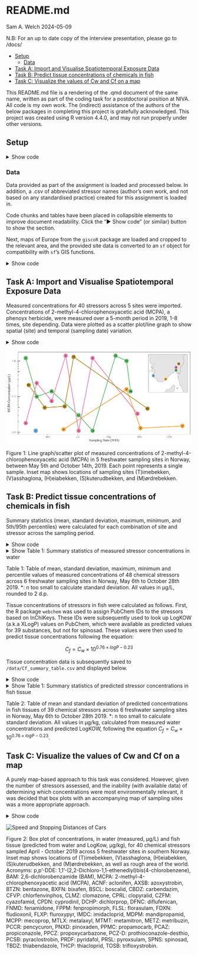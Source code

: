 # README.md
Sam A. Welch
2024-05-09

N.B: For an up to date copy of the interview presentation, please go to /docs/

- [Setup](#setup)
  - [Data](#data)
- [Task A: Import and Visualise Spatiotemporal Exposure
  Data](#task-a-import-and-visualise-spatiotemporal-exposure-data)
- [Task B: Predict tissue concentrations of chemicals in
  fish](#task-b-predict-tissue-concentrations-of-chemicals-in-fish)
- [Task C: Visualize the values of Cw and Cf on a
  map](#task-c-visualize-the-values-of-cw-and-cf-on-a-map)

This README.md file is a rendering of the .qmd document of the same
name, written as part of the coding task for a postdoctoral position at
NIVA. All code is my own work. The (indirect) assistance of the authors
of the below packages in completing this project is gratefully
acknowledged. This project was created using R version 4.4.0, and may
not run properly under other versions.

## Setup

<details class="code-fold">
<summary>Show code</summary>

``` r
library(tidyverse)  # tidyverse packages for data cleaning, graphs, etc. 
library(webchem)    # access to chemical database APIs
library(readxl)     # read Excel files
library(sf)         # GIS functions
library(giscoR)     # Eurostat maps
library(cowplot)    # plots in grids
library(ggthemes)   # colour palettes

options(knitr.kable.NA = '-')
knitr::opts_chunk$set(dev = "ragg_png")
```

</details>

### Data

Data provided as part of the assignment is loaded and processed below.
In addition, a .csv of abbreviated stressor names (author’s own work,
and not based on any standardised practice) created for this assignment
is loaded in.

Code chunks and tables have been placed in collapsible elements to
improve document readability. Click the “▶ Show code” (or similar)
button to show the section.

Next, maps of Europe from the `giscoR` package are loaded and cropped to
the relevant area, and the provided site data is converted to an `sf`
object for compatibility with `sf`’s GIS functions.

<details class="code-fold">
<summary>Show code</summary>

``` r
# Get a map of Europe
gisco_Europe <- gisco_get_countries(epsg = 4326, region = "Europe") 

sites_sf <- st_as_sf(sites, coords = c("LONGITUDE", "LATITUDE"), crs = 4326) |> 
  select(-COORDINATE_SYSTEM, -SITE_CODE)
```

</details>

## Task A: Import and Visualise Spatiotemporal Exposure Data

Measured concentrations for 40 stressors across 5 sites were imported.
Concentrations of 2-methyl-4-chlorophenoxyacetic acid (MCPA), a phenoyx
herbicide, were measured over a 5-month period in 2019, 1-8 times, site
depending. Data were plotted as a scatter plot/line graph to show
spatial (site) and temporal (sampling date) variation.

<details class="code-fold">
<summary>Show code</summary>

``` r
# Sampling Map
plot_a0 <- ggplot(gisco_Europe) +
  geom_sf() +
  geom_sf(data = sites_sf) +
  geom_sf_text(aes(label = NAME_ENGL), colour = "darkgrey") +
      geom_sf(data = sites_sf, aes(size = 6, colour = SITE_NAME)) +
  geom_sf_text(data = sites_sf, aes(label = c("T", "V", "H", "S", "M"))) +
  theme(legend.position = "none", axis.title = element_blank(), axis.ticks = element_blank(), axis.text = element_blank()) +
      scale_color_few() +
  coord_sf(xlim = c(5, 13), ylim = c(57, 61))

plot_a1 <- mcpa_exposure %>%
  ggplot(mapping = aes(x = SAMPLE_DATE, y = MEASURED_VALUE, colour = SITE_NAME)) +
  geom_line(size = 1.2) +
  geom_point(size = 7) +
  geom_text(aes(label = SITE_NAME |> substr(start = 1, stop = 1)), colour = "black") +
  scale_y_log10() +
  scale_color_few() +
  labs(
    x = "Sampling Date (2019)",
    y = "MCPA Concentration (μg/L)",
    colour = "Sampling Site",
    shape = "Sampling Site"
  ) +
  theme(legend.position = "none") +
   annotation_logticks(sides = "l")

task_a_plot <- ggdraw(plot = plot_a1) +
  draw_plot(plot_a0, x = 0.77, y = 0.6, width = 0.2, height = 0.3, scale = 1.5)
task_a_plot
```

</details>

![](README_files/figure-commonmark/task_a-1.png)

Figure 1: Line graph/scatter plot of measured concentrations of
2-methyl-4-chlorophenoxyacetic acid (MCPA) in 5 freshwater sampling
sites in Norway, between May 5th and October 14th, 2019. Each point
represents a single sample. Inset map shows locations of sampling sites
(T)imebekken, (V)asshaglona, (H)eiabekken, (S)kuterudbekken, and
(M)ørdrebekken.

## Task B: Predict tissue concentrations of chemicals in fish

Summary statistics (mean, standard deviation, maximum, minimum, and
5th/95th percentiles) were calculated for each combination of site and
stressor across the sampling period.

<details class="code-fold">
<summary>Show code</summary>

``` r
all_data_summary <- 
all_data %>% 
  group_by(SITE_NAME, STRESSOR_NAME) %>% 
  summarise(n_MEASURED_VALUE = n(),
            Mean_MEASURED_VALUE = mean(MEASURED_VALUE),
            SD_MEASURED_VALUE = sd(MEASURED_VALUE),
            Max_MEASURED_VALUE = max(MEASURED_VALUE),
            Min_MEASURED_VALUE = min(MEASURED_VALUE),
            perc_5_MEASURED_VALUE = quantile(MEASURED_VALUE, probs = 0.05),
            perc_95_MEASURED_VALUE = quantile(MEASURED_VALUE, probs = 0.95)) |> 
  transmute(SITE_NAME,
            STRESSOR_NAME,
            n_MEASURED_VALUE,
            Mean_SD = case_when(is.na(SD_MEASURED_VALUE) ~ 
                                  paste0(Mean_MEASURED_VALUE |> round(2), "*"),
                              TRUE ~ 
                                  paste0(Mean_MEASURED_VALUE |> round(2), " ± ", SD_MEASURED_VALUE |> round(2))
                             ),
            Max_MEASURED_VALUE,
            Min_MEASURED_VALUE,
            perc_5_MEASURED_VALUE,
            perc_95_MEASURED_VALUE
         )

# Make a table using knitr
task_b_table <- knitr::kable(all_data_summary, digits = 2,
             col.names = c("Site", "Stressor", "n", "Mean ± SD", "Min.", "Max.", "5th Percentile", "95th Percentile"))
```

</details>
<details>
<summary>Show Table 1: Summary statistics of measured stressor concentrations in water</summary>

| Site           | Stressor                                               |   n | Mean ± SD   | Min. | Max. | 5th Percentile | 95th Percentile |
|:---------------|:-------------------------------------------------------|----:|:------------|-----:|-----:|---------------:|----------------:|
| Timebekken     | 2-methyl-4-chlorophenoxyacetic acid (MCPA)             |   1 | 0.01\*      | 0.01 | 0.01 |           0.01 |            0.01 |
| Timebekken     | florasulam                                             |   1 | 0.02\*      | 0.02 | 0.02 |           0.02 |            0.02 |
| Timebekken     | fluroxypyr                                             |   4 | 0.28 ± 0.15 | 0.46 | 0.15 |           0.15 |            0.44 |
| Timebekken     | metribuzin                                             |   2 | 0.3 ± 0.41  | 0.59 | 0.01 |           0.04 |            0.56 |
| Timebekken     | propiconazole                                          |   1 | 0.02\*      | 0.02 | 0.02 |           0.02 |            0.02 |
| Vasshaglona    | 2-methyl-4-chlorophenoxyacetic acid (MCPA)             |   4 | 0.05 ± 0.07 | 0.16 | 0.01 |           0.01 |            0.14 |
| Vasshaglona    | aclonifen                                              |   4 | 0.05 ± 0.05 | 0.13 | 0.01 |           0.01 |            0.12 |
| Vasshaglona    | bentazone                                              |   9 | 0.03 ± 0.01 | 0.04 | 0.02 |           0.02 |            0.04 |
| Vasshaglona    | boscalid                                               |  12 | 0.05 ± 0.04 | 0.15 | 0.01 |           0.01 |            0.13 |
| Vasshaglona    | chlorfenvinphos                                        |   1 | 0.02\*      | 0.02 | 0.02 |           0.02 |            0.02 |
| Vasshaglona    | clomazone                                              |   3 | 0.03 ± 0.03 | 0.06 | 0.01 |           0.01 |            0.06 |
| Vasshaglona    | cyazofamid                                             |   1 | 0.05\*      | 0.05 | 0.05 |           0.05 |            0.05 |
| Vasshaglona    | cyprodinil                                             |   3 | 0.03 ± 0.03 | 0.07 | 0.01 |           0.01 |            0.07 |
| Vasshaglona    | fenamidone                                             |   2 | 0.21 ± 0.21 | 0.36 | 0.06 |           0.07 |            0.34 |
| Vasshaglona    | fludioxonil                                            |   3 | 0.02 ± 0.01 | 0.04 | 0.01 |           0.01 |            0.03 |
| Vasshaglona    | fluroxypyr                                             |   3 | 0.07 ± 0.02 | 0.09 | 0.06 |           0.06 |            0.08 |
| Vasshaglona    | imidacloprid                                           |   3 | 0.02 ± 0.01 | 0.03 | 0.02 |           0.02 |            0.03 |
| Vasshaglona    | mandipropamid                                          |   6 | 0.04 ± 0.04 | 0.13 | 0.01 |           0.01 |            0.11 |
| Vasshaglona    | metribuzin                                             |   8 | 0.08 ± 0.07 | 0.19 | 0.02 |           0.02 |            0.18 |
| Vasshaglona    | pencycuron                                             |   7 | 0.05 ± 0.06 | 0.17 | 0.01 |           0.01 |            0.13 |
| Vasshaglona    | propamocarb                                            |   5 | 0.1 ± 0.15  | 0.37 | 0.01 |           0.01 |            0.31 |
| Vasshaglona    | pyridafol                                              |   5 | 0.08 ± 0.1  | 0.24 | 0.01 |           0.01 |            0.22 |
| Vasshaglona    | spinosad                                               |   1 | 0.03\*      | 0.03 | 0.03 |           0.03 |            0.03 |
| Vasshaglona    | thiacloprid                                            |   2 | 0.07 ± 0.07 | 0.12 | 0.02 |           0.02 |            0.11 |
| Heiabekken     | 1,1’-(2,2-Dichloro-1,1-ethenediyl)bis(4-chlorobenzene) |   1 | 0.01\*      | 0.01 | 0.01 |           0.01 |            0.01 |
| Heiabekken     | 2,6-dichlorobenzamide (BAM)                            |   1 | 0.02\*      | 0.02 | 0.02 |           0.02 |            0.02 |
| Heiabekken     | 2-methyl-4-chlorophenoxyacetic acid (MCPA)             |   8 | 0.5 ± 0.59  | 1.40 | 0.01 |           0.02 |            1.33 |
| Heiabekken     | bixafen                                                |   4 | 0.02 ± 0.01 | 0.02 | 0.01 |           0.01 |            0.02 |
| Heiabekken     | boscalid                                               |  12 | 0.04 ± 0.02 | 0.08 | 0.02 |           0.02 |            0.07 |
| Heiabekken     | clopyralid                                             |   1 | 0.11\*      | 0.11 | 0.11 |           0.11 |            0.11 |
| Heiabekken     | diflufenican                                           |   5 | 0.02 ± 0.01 | 0.03 | 0.01 |           0.01 |            0.03 |
| Heiabekken     | fluroxypyr                                             |   1 | 0.16\*      | 0.16 | 0.16 |           0.16 |            0.16 |
| Heiabekken     | imidacloprid                                           |  12 | 1.14 ± 1.38 | 5.30 | 0.21 |           0.23 |            3.10 |
| Heiabekken     | mandipropamid                                          |   3 | 0.15 ± 0.19 | 0.36 | 0.01 |           0.02 |            0.33 |
| Heiabekken     | metalaxyl                                              |   9 | 0.03 ± 0.02 | 0.06 | 0.01 |           0.01 |            0.06 |
| Heiabekken     | metamitron                                             |   5 | 0.02 ± 0.01 | 0.03 | 0.01 |           0.01 |            0.03 |
| Heiabekken     | metribuzin                                             |  10 | 0.18 ± 0.43 | 1.40 | 0.01 |           0.01 |            0.81 |
| Heiabekken     | pencycuron                                             |  12 | 0.18 ± 0.26 | 0.93 | 0.01 |           0.02 |            0.61 |
| Heiabekken     | propamocarb                                            |  11 | 0.52 ± 1.14 | 3.90 | 0.03 |           0.03 |            2.34 |
| Heiabekken     | propoxycarbazone                                       |   4 | 0.02 ± 0    | 0.02 | 0.02 |           0.02 |            0.02 |
| Heiabekken     | prothioconazole-desthio                                |   8 | 0.04 ± 0.03 | 0.09 | 0.01 |           0.01 |            0.08 |
| Heiabekken     | pyraclostrobin                                         |   2 | 0.02 ± 0.01 | 0.02 | 0.01 |           0.01 |            0.02 |
| Heiabekken     | spinosad                                               |   1 | 0.01\*      | 0.01 | 0.01 |           0.01 |            0.01 |
| Heiabekken     | trifloxystrobin                                        |   1 | 0.03\*      | 0.03 | 0.03 |           0.03 |            0.03 |
| Skuterudbekken | 2-methyl-4-chlorophenoxyacetic acid (MCPA)             |   7 | 0.43 ± 0.61 | 1.40 | 0.01 |           0.01 |            1.34 |
| Skuterudbekken | bixafen                                                |   3 | 0.02 ± 0.01 | 0.03 | 0.01 |           0.01 |            0.03 |
| Skuterudbekken | boscalid                                               |   3 | 0.02 ± 0    | 0.02 | 0.01 |           0.01 |            0.02 |
| Skuterudbekken | carbendazim                                            |   1 | 0.01\*      | 0.01 | 0.01 |           0.01 |            0.01 |
| Skuterudbekken | clopyralid                                             |   4 | 0.13 ± 0.08 | 0.23 | 0.05 |           0.06 |            0.22 |
| Skuterudbekken | dichlorprop                                            |   1 | 0.04\*      | 0.04 | 0.04 |           0.04 |            0.04 |
| Skuterudbekken | fluroxypyr                                             |   5 | 0.26 ± 0.21 | 0.60 | 0.09 |           0.09 |            0.53 |
| Skuterudbekken | imidacloprid                                           |   1 | 0.02\*      | 0.02 | 0.02 |           0.02 |            0.02 |
| Skuterudbekken | mecoprop                                               |   1 | 0.01\*      | 0.01 | 0.01 |           0.01 |            0.01 |
| Skuterudbekken | propiconazole                                          |   2 | 0.02 ± 0    | 0.02 | 0.02 |           0.02 |            0.02 |
| Skuterudbekken | prothioconazole-desthio                                |   4 | 0.05 ± 0.05 | 0.11 | 0.01 |           0.01 |            0.10 |
| Skuterudbekken | pyroxsulam                                             |   2 | 0.01 ± 0    | 0.02 | 0.01 |           0.01 |            0.02 |
| Mørdrebekken   | 2-methyl-4-chlorophenoxyacetic acid (MCPA)             |   5 | 0.33 ± 0.55 | 1.30 | 0.05 |           0.05 |            1.08 |
| Mørdrebekken   | azoxystrobin                                           |   4 | 0.02 ± 0.01 | 0.03 | 0.01 |           0.01 |            0.03 |
| Mørdrebekken   | bentazone                                              |   4 | 0.21 ± 0.2  | 0.43 | 0.03 |           0.03 |            0.41 |
| Mørdrebekken   | bixafen                                                |   1 | 0.01\*      | 0.01 | 0.01 |           0.01 |            0.01 |
| Mørdrebekken   | clopyralid                                             |   1 | 0.2\*       | 0.20 | 0.20 |           0.20 |            0.20 |
| Mørdrebekken   | fenpropimorph                                          |   1 | 0.05\*      | 0.05 | 0.05 |           0.05 |            0.05 |
| Mørdrebekken   | fluroxypyr                                             |   2 | 0.25 ± 0.2  | 0.39 | 0.11 |           0.12 |            0.38 |
| Mørdrebekken   | pencycuron                                             |   2 | 0.07 ± 0.04 | 0.10 | 0.04 |           0.04 |            0.10 |
| Mørdrebekken   | pinoxaden                                              |   1 | 0.03\*      | 0.03 | 0.03 |           0.03 |            0.03 |
| Mørdrebekken   | propiconazole                                          |   4 | 0.16 ± 0.28 | 0.58 | 0.01 |           0.01 |            0.50 |
| Mørdrebekken   | prothioconazole-desthio                                |   4 | 0.03 ± 0.04 | 0.09 | 0.01 |           0.01 |            0.08 |
| Mørdrebekken   | thiabendazole                                          |   1 | 0.04\*      | 0.04 | 0.04 |           0.04 |            0.04 |

</details>

Table 1: Table of mean, standard deviation, maximum, minimum and
percentile values of measured concentrations of 48 chemical stressors
across 6 freshwater sampling sites in Norway, May 6th to October 28th
2019. \*: <i>n</i> too small to calculate standard deviation. All values
in μg/L, rounded to 2 d.p.

Tissue concentrations of stressors in fish were calculated as follows.
First, the R package `webchem` was used to assign PubChem IDs to the
stressors based on InChIKeys. These IDs were subsequently used to look
up LogKOW (a.k.a XLogP) values on PubChem, which were available as
predicted values for 39 substances, but not for spinosad. These values
were then used to predict tissue concentrations following the equation:

$$C_f = C_w \times 10^{0.76 \times logP - 0.23}$$

Tissue concentration data is subsequently saved to
`/data/Cf_summary_table.csv` and displayed below.

<details class="code-fold">
<summary>Show code</summary>

``` r
# Try and import the (already downloaded and saved) chem properties, try importing if it doesn't work
try_import_webchem <- try(webchem_chemicals <- read_csv(file = "data/webchem_chemical_data.csv"))
if (inherits(x = try_import_webchem, what = "try-error")) {
  print("Chemical data not found, importing from Pubchem via Webchem.")
  # Get the relevant CIDs from InChiKeys, then look up LogKOW/XLogP on Pubchem
  webchem_chemicals <- all_stressors |> 
  mutate(CID = get_cid(INCHIKEY, from = "inchikey", match = "first")$cid,
         XLogP = pc_prop(CID, properties = "XLogP")$XLogP)
  # Save to data to avoid unecessary API calls
  write_csv(x = webchem_chemicals, file = "data/webchem_chemical_data.csv")
}

# Predict tissue concentration in fish for all chemicals and sites
Cf_all_stressors <- all_data |> 
  left_join(webchem_chemicals |> select(-STRESSOR_ID, -INCHIKEY, -CAS), by = "STRESSOR_NAME") |> 
  mutate(FISH_CONC_uGKG = MEASURED_VALUE * 10 ^ (0.76 * XLogP - 0.23))

# Make a table summarising mean concentrations in fish by site and stressor
Cf_summary <- Cf_all_stressors |> 
    group_by(SITE_NAME, STRESSOR_NAME) %>% 
  summarise(Mean_MEASURED_VALUE = mean(MEASURED_VALUE),
            SD_MEASURED_VALUE = sd(MEASURED_VALUE)) |> 
  transmute(SITE_NAME,
            STRESSOR_NAME,
            Mean_SD = case_when(is.na(SD_MEASURED_VALUE) ~ 
                                  paste0(Mean_MEASURED_VALUE |> round(2), "*"),
                              TRUE ~ 
                                  paste0(Mean_MEASURED_VALUE |> round(2), " ± ", SD_MEASURED_VALUE |> round(2))
                             )
         ) |> 
  pivot_wider(values_from = Mean_SD, names_from = SITE_NAME)

# Make a pretty table using knitr
Cf_summary_table <- knitr::kable(Cf_summary, digits = 2,
             col.names = c("Stressor", "Heiabekken", "Mørdrebekken", "Skuterudbekken", "Timebekken", "Vasshaglona"))

write_csv(x = Cf_summary, file = "data/Cf_summary_table.csv")
```

</details>
<details>
<summary>Show Table 1: Summary statistics of predicted stressor concentrations in fish tissue</summary>

| Stressor                                               | Heiabekken  | Mørdrebekken | Skuterudbekken | Timebekken  | Vasshaglona |
|:-------------------------------------------------------|:------------|:-------------|:---------------|:------------|:------------|
| 2-methyl-4-chlorophenoxyacetic acid (MCPA)             | 0.01\*      | 0.05 ± 0.07  | 0.5 ± 0.59     | 0.43 ± 0.61 | 0.33 ± 0.55 |
| florasulam                                             | 0.02\*      | \-           | \-             | \-          | \-          |
| fluroxypyr                                             | 0.28 ± 0.15 | 0.07 ± 0.02  | 0.16\*         | 0.26 ± 0.21 | 0.25 ± 0.2  |
| metribuzin                                             | 0.3 ± 0.41  | 0.08 ± 0.07  | 0.18 ± 0.43    | \-          | \-          |
| propiconazole                                          | 0.02\*      | \-           | \-             | 0.02 ± 0    | 0.16 ± 0.28 |
| aclonifen                                              | \-          | 0.05 ± 0.05  | \-             | \-          | \-          |
| bentazone                                              | \-          | 0.03 ± 0.01  | \-             | \-          | 0.21 ± 0.2  |
| boscalid                                               | \-          | 0.05 ± 0.04  | 0.04 ± 0.02    | 0.02 ± 0    | \-          |
| chlorfenvinphos                                        | \-          | 0.02\*       | \-             | \-          | \-          |
| clomazone                                              | \-          | 0.03 ± 0.03  | \-             | \-          | \-          |
| cyazofamid                                             | \-          | 0.05\*       | \-             | \-          | \-          |
| cyprodinil                                             | \-          | 0.03 ± 0.03  | \-             | \-          | \-          |
| fenamidone                                             | \-          | 0.21 ± 0.21  | \-             | \-          | \-          |
| fludioxonil                                            | \-          | 0.02 ± 0.01  | \-             | \-          | \-          |
| imidacloprid                                           | \-          | 0.02 ± 0.01  | 1.14 ± 1.38    | 0.02\*      | \-          |
| mandipropamid                                          | \-          | 0.04 ± 0.04  | 0.15 ± 0.19    | \-          | \-          |
| pencycuron                                             | \-          | 0.05 ± 0.06  | 0.18 ± 0.26    | \-          | 0.07 ± 0.04 |
| propamocarb                                            | \-          | 0.1 ± 0.15   | 0.52 ± 1.14    | \-          | \-          |
| pyridafol                                              | \-          | 0.08 ± 0.1   | \-             | \-          | \-          |
| spinosad                                               | \-          | 0.03\*       | 0.01\*         | \-          | \-          |
| thiacloprid                                            | \-          | 0.07 ± 0.07  | \-             | \-          | \-          |
| 1,1’-(2,2-Dichloro-1,1-ethenediyl)bis(4-chlorobenzene) | \-          | \-           | 0.01\*         | \-          | \-          |
| 2,6-dichlorobenzamide (BAM)                            | \-          | \-           | 0.02\*         | \-          | \-          |
| bixafen                                                | \-          | \-           | 0.02 ± 0.01    | 0.02 ± 0.01 | 0.01\*      |
| clopyralid                                             | \-          | \-           | 0.11\*         | 0.13 ± 0.08 | 0.2\*       |
| diflufenican                                           | \-          | \-           | 0.02 ± 0.01    | \-          | \-          |
| metalaxyl                                              | \-          | \-           | 0.03 ± 0.02    | \-          | \-          |
| metamitron                                             | \-          | \-           | 0.02 ± 0.01    | \-          | \-          |
| propoxycarbazone                                       | \-          | \-           | 0.02 ± 0       | \-          | \-          |
| prothioconazole-desthio                                | \-          | \-           | 0.04 ± 0.03    | 0.05 ± 0.05 | 0.03 ± 0.04 |
| pyraclostrobin                                         | \-          | \-           | 0.02 ± 0.01    | \-          | \-          |
| trifloxystrobin                                        | \-          | \-           | 0.03\*         | \-          | \-          |
| carbendazim                                            | \-          | \-           | \-             | 0.01\*      | \-          |
| dichlorprop                                            | \-          | \-           | \-             | 0.04\*      | \-          |
| mecoprop                                               | \-          | \-           | \-             | 0.01\*      | \-          |
| pyroxsulam                                             | \-          | \-           | \-             | 0.01 ± 0    | \-          |
| azoxystrobin                                           | \-          | \-           | \-             | \-          | 0.02 ± 0.01 |
| fenpropimorph                                          | \-          | \-           | \-             | \-          | 0.05\*      |
| pinoxaden                                              | \-          | \-           | \-             | \-          | 0.03\*      |
| thiabendazole                                          | \-          | \-           | \-             | \-          | 0.04\*      |

</details>

Table 2: Table of mean and standard deviation of predicted
concentrations in fish tissues of 39 chemical stressors across 6
freshwater sampling sites in Norway, May 6th to October 28th 2019. \*: n
too small to calculate standard deviation. All values in μg/kg,
calculated from measured water concentrations and predicted LogKOW,
following the equation $C_f = C_w \times 10^{0.76 \times logP - 0.23}$.

## Task C: Visualize the values of Cw and Cf on a map

A purely map-based approach to this task was considered. However, given
the number of stressors assessed, and the inability (with available
data) of determining which concentrations were most environmentally
relevant, it was decided that box plots with an accompanying map of
sampling sites was a more appropriate approach.

<details class="code-fold">
<summary>Show code</summary>

``` r
task_c_data <- Cf_all_stressors |>
  left_join(sites_sf, by = "SITE_NAME") |>
  left_join(all_stressors, by = "STRESSOR_NAME") |>
  pivot_longer(cols = c(MEASURED_VALUE, FISH_CONC_uGKG), names_to = "Media", values_to = "Stressor_ug") |>
  mutate(Media = case_when(
    Media == "MEASURED_VALUE" ~ "Water (μg/L)",
    TRUE ~ "Fish (μg/kg)"
  ) |> factor(levels = c("Water (μg/L)", "Fish (μg/kg)"))
  )

task_c_map <-
  ggplot(data = gisco_Europe) +
  geom_sf() +
  geom_sf(data = sites_sf) +
  geom_sf_text(aes(label = NAME_ENGL), colour = "darkgrey") +
  geom_sf(data = sites_sf, aes(size = 7, colour = SITE_NAME)) +
  geom_sf_text(data = sites_sf, aes(label = c("T", "V", "H", "S", "M"))) +
  theme(legend.position = "none", axis.title = element_blank(), axis.ticks = element_blank(), axis.text = element_blank()) +
  coord_sf(xlim = c(5, 12), ylim = c(58, 64)) +
      scale_color_few()

task_c_worldmap <- ggplot(data = gisco_countries) +
  geom_sf() +
  geom_rect(aes(xmin = 5, xmax = 12, ymin = 58, ymax = 64), color = "red", fill = NA) +
    coord_sf(expand = FALSE) +
    theme(axis.text = element_blank(), axis.ticks = element_blank())

task_c_boxplots <- ggplot(data = task_c_data, mapping = aes(x = Stressor_ug, y = STRESSOR_ACRONYM, fill = SITE_NAME)) +
      geom_boxplot() +
      scale_x_log10() +
  scale_fill_few() +
      labs(
        x = "Measured Concentration",
        y = "Stressor (Abbreviated)") +
      annotation_logticks(sides = "b") +
      theme(legend.position = "none") +
  facet_grid(SITE_NAME ~ Media, scales = "free", space = "free", drop = TRUE, switch = "y") +
  theme(plot.margin = unit(c(0, 5, 0, 0), "cm"))

task_c_plot <- ggdraw(plot = task_c_boxplots) +
  draw_plot(task_c_map, x = 0.82, y = 0.715, width = 0.17, height = 0.3, scale = 1) +
    draw_plot(task_c_worldmap, x = 0.82, y = 0.55, width = 0.17, height = 0.3, scale = 1)

task_c_plot
```

</details>

![Speed and Stopping Distances of
Cars](README_files/figure-commonmark/task_c-1.png)

Figure 2: Box plot of concentrations, in water (measured, μg/L) and fish
tissue (predicted from water and LogKow, μg/kg), for 40 chemical
stressors sampled April - October 2019 across 5 freshwater sites in
southern Norway. Inset map shows locations of (T)imebekken,
(V)asshaglona, (H)eiabekken, (S)kuterudbekken, and (M)ørdrebekken, as
well as rough area of the world. Acronyms: p,p’-DDE:
1,1’-(2,2-Dichloro-1,1-ethenediyl)bis(4-chlorobenzene), BAM:
2,6-dichlorobenzamide (BAM), MCPA: 2-methyl-4-chlorophenoxyacetic acid
(MCPA), ACNF: aclonifen, AXSB: azoxystrobin, BTZN: bentazone, BXFN:
bixafen, BSCL: boscalid, CBDZ: carbendazim, CFVP: chlorfenvinphos, CLMZ:
clomazone, CPRL: clopyralid, CZFM: cyazofamid, CPDN: cyprodinil, DCHP:
dichlorprop, DFNC: diflufenican, FNMD: fenamidone, FPPM: fenpropimorph,
FLSL: florasulam, FDXN: fludioxonil, FLXP: fluroxypyr, IMDC:
imidacloprid, MDPM: mandipropamid, MCPP: mecoprop, MTLX: metalaxyl,
MTMT: metamitron, METZ: metribuzin, PCCR: pencycuron, PNXD: pinoxaden,
PPMC: propamocarb, PCAZ: propiconazole, PPCZ: propoxycarbazone, PCZ-D:
prothioconazole-desthio, PCSB: pyraclostrobin, PRDF: pyridafol, PRSL:
pyroxsulam, SPNS: spinosad, TBDZ: thiabendazole, THCP: thiacloprid,
TOSB: trifloxystrobin.
